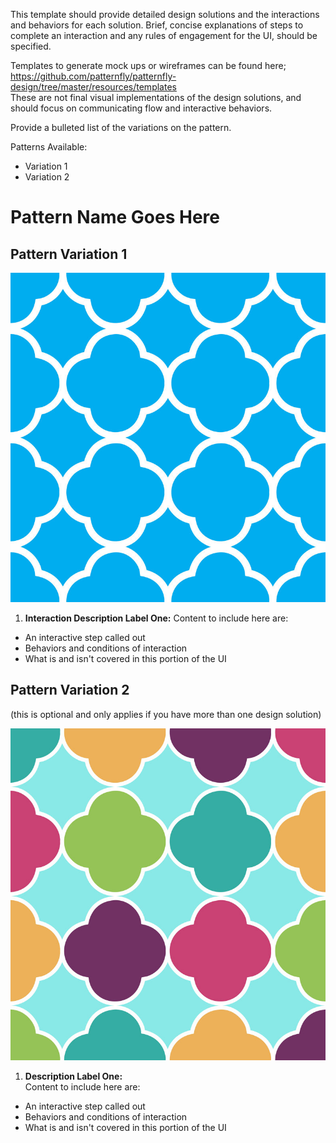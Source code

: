 This template should provide detailed design solutions and the interactions and behaviors for each solution. Brief, concise explanations of steps to complete an interaction and any rules of engagement for the UI, should be specified.

Templates to generate mock ups or wireframes can be found here;  https://github.com/patternfly/patternfly-design/tree/master/resources/templates   
These are not final visual implementations of the design solutions, and should focus on communicating flow and interactive behaviors.

Provide a bulleted list of the variations on the pattern.

Patterns Available:
* Variation 1
* Variation 2

# Pattern Name Goes Here

## Pattern Variation 1
![Title of Image](./img/image-name-goes-here.jpg)

  1. **Interaction Description Label One:**
  Content to include here are:
  -  An interactive step called out
  -  Behaviors and conditions of interaction
  -  What is and isn't covered in this portion of the UI


## Pattern Variation 2
(this is optional and only applies if you have more than one design solution)

![Title of Image2](./img/image-name-goes-here-2.jpg)

1. **Description Label One:**  
Content to include here are:
-  An interactive step called out
-  Behaviors and conditions of interaction
-  What is and isn't covered in this portion of the UI
